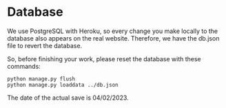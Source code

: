 # Database

We use PostgreSQL with Heroku, so every change you make locally to the database also appears on the real website. Therefore, we have the db.json file to revert the database.

So, before finishing your work, please reset the database with these commands:

```
python manage.py flush
python manage.py loaddata ../db.json
```

The date of the actual save is 04/02/2023.
